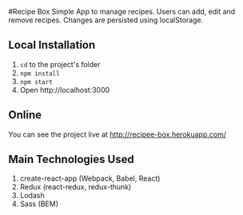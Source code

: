 #Recipe Box
Simple App to manage recipes. Users can add, edit and remove recipes. Changes are persisted using localStorage.


## Local Installation
1. ```cd``` to the project's folder
2. ```npm install```
3. ```npm start```
4. Open http://localhost:3000

## Online
You can see the project live at http://recipee-box.herokuapp.com/

## Main Technologies Used
1. create-react-app (Webpack, Babel, React)
2. Redux (react-redux, redux-thunk)
3. Lodash
4. Sass (BEM)

